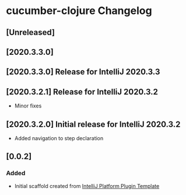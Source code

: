 <!-- Keep a Changelog guide -> https://keepachangelog.com -->

# cucumber-clojure Changelog

## [Unreleased]
## [2020.3.3.0]
## [2020.3.3.0] Release for IntelliJ 2020.3.3
## [2020.3.2.1] Release for IntelliJ 2020.3.2
- Minor fixes
## [2020.3.2.0] Initial release for IntelliJ 2020.3.2
- Added navigation to step declaration
## [0.0.2]
### Added
- Initial scaffold created from [IntelliJ Platform Plugin Template](https://github.com/JetBrains/intellij-platform-plugin-template)
